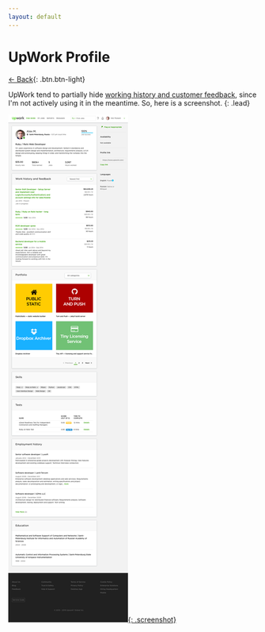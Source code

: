 ```yaml
---
layout: default
---
```


# UpWork Profile

[← Back](/){: .btn.btn-light}

UpWork tend to partially hide [working history and customer feedback](https://www.upwork.com/freelancers/~0154d1aba5e0ef94de), since I'm not actively using it in the meantime. So, here is a screenshot.
{: .lead}

[![UpWork profile](/images/upwork.png){: .screenshot}](/images/upwork.png)
